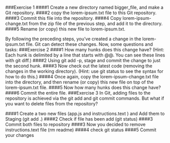 
###Exercise 1
####1 Create a new directory named bigger_file, and make a Git repository.
####2 copy the lorem-ipsum.txt file to this Git repository.
####3 Commit this file into the repository.
####4 Copy lorem-ipsum-change.txt from the zip file of the previous step, and add it to the directory. 
####5 Rename (or copy) this new file to lorem-ipsum.txt.

By following the preceding steps, you’ve created a change in the lorem-ipsum.txt file.
Git can detect these changes. Now, some questions and tasks:
###Exercise 2
####1 How many hunks does this change have? (Hint: Each hunk is delimited by a line that starts with @@. You can see these lines with git diff.)
####2 Using git add -p, stage and commit the change to just the second hunk.
####3 Now check out the latest code (removing the changes in the working directory). (Hint: use git status to see the syntax for how to do this.)
####4 Once again, copy the lorem-ipsum-change.txt file into the directory, and then rename (or copy) this new file on top of the lorem-ipsum.txt file.
####5 Now how many hunks does this change have?
####6 Commit the entire file.
###Exercise 3
In Git, adding files to the repository is achieved via the git add and git commit
commands. But what if you want to delete files from the repository? 

####1 Create a two new files (app.js and instructions.text ) and Add them to Staging (git add .)
####2 Check if file has been add (git status)
####3 Commit both files to repository
####3 Now you decided to remove instructions.text file (rm readme)
####4 check git status
####5 Commit your changes



